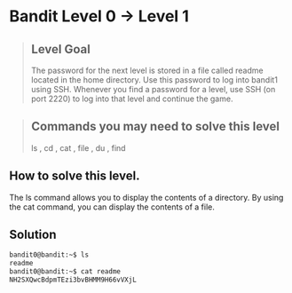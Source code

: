# Bandit Level 0 → Level 1

>## Level Goal
>The password for the next level is stored in a file called readme located in the home directory. Use this password to log into bandit1 using SSH. Whenever you find a password for a level, use SSH (on port 2220) to log into that level and continue the game.

>## Commands you may need to solve this level
>ls , cd , cat , file , du , find

## How to solve this level.
The ls command allows you to display the contents of a directory.
By using the cat command, you can display the contents of a file.

## Solution
```bash
bandit0@bandit:~$ ls
readme
bandit0@bandit:~$ cat readme 
NH2SXQwcBdpmTEzi3bvBHMM9H66vVXjL
```
